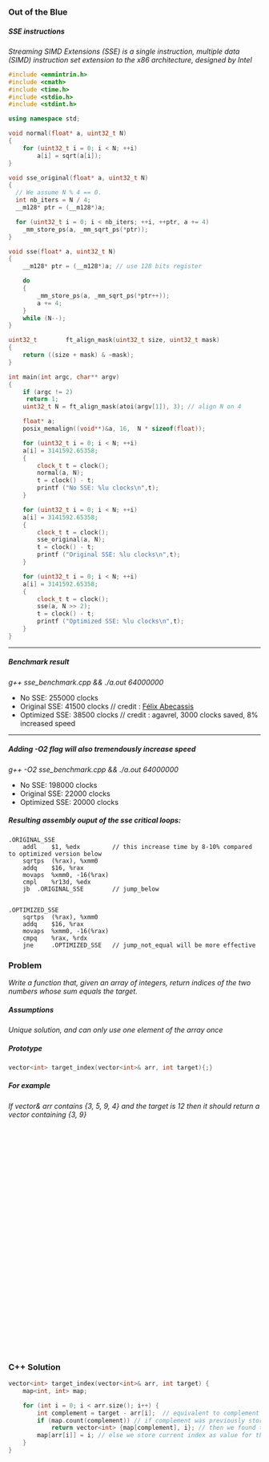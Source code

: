 ### Out of the Blue

##### SSE instructions

*Streaming SIMD Extensions (SSE) is a single instruction, multiple data (SIMD) instruction set extension to the x86 architecture, designed by Intel*

```c++
#include <emmintrin.h>
#include <cmath>
#include <time.h>
#include <stdio.h>
#include <stdint.h>

using namespace std;

void normal(float* a, uint32_t N)
{
    for (uint32_t i = 0; i < N; ++i)
        a[i] = sqrt(a[i]);
}

void sse_original(float* a, uint32_t N)
{
  // We assume N % 4 == 0.
  int nb_iters = N / 4;
  __m128* ptr = (__m128*)a;

  for (uint32_t i = 0; i < nb_iters; ++i, ++ptr, a += 4)
    _mm_store_ps(a, _mm_sqrt_ps(*ptr));
}

void sse(float* a, uint32_t N)
{
    __m128* ptr = (__m128*)a; // use 128 bits register

    do
    {
        _mm_store_ps(a, _mm_sqrt_ps(*ptr++));
        a += 4;
    }
    while (N--);
}

uint32_t		ft_align_mask(uint32_t size, uint32_t mask)
{
	return ((size + mask) & ~mask);
}

int main(int argc, char** argv)
{
    if (argc != 2)
     return 1;
    uint32_t N = ft_align_mask(atoi(argv[1]), 3); // align N on 4

    float* a;
    posix_memalign((void**)&a, 16,  N * sizeof(float));

    for (uint32_t i = 0; i < N; ++i)
    a[i] = 3141592.65358;
    {
        clock_t t = clock();
        normal(a, N);
        t = clock() - t;
        printf ("No SSE: %lu clocks\n",t);
    }

    for (uint32_t i = 0; i < N; ++i)
    a[i] = 3141592.65358;
    {
        clock_t t = clock();
        sse_original(a, N);
        t = clock() - t;
        printf ("Original SSE: %lu clocks\n",t);
    }

    for (uint32_t i = 0; i < N; ++i)
    a[i] = 3141592.65358;
    {
        clock_t t = clock();
        sse(a, N >> 2);
        t = clock() - t;
        printf ("Optimized SSE: %lu clocks\n",t);
    }
}
```

---
##### Benchmark result
*g++ sse_benchmark.cpp && ./a.out 64000000*

* No SSE: 255000 clocks  
* Original SSE: 41500 clocks // credit : [Félix Abecassis](https://felix.abecassis.me/2011/09/cpp-getting-started-with-sse/)  
* Optimized SSE: 38500 clocks // credit : agavrel, 3000 clocks saved, 8% increased speed  

---

##### Adding -O2 flag will also tremendously increase speed  

*g++ -O2 sse_benchmark.cpp && ./a.out 64000000*  
* No SSE: 198000 clocks  
* Original SSE: 22000 clocks  
* Optimized SSE: 20000 clocks  


##### Resulting assembly ouput of the sse critical loops:
```assembly
.ORIGINAL_SSE
    addl	$1, %edx         // this increase time by 8-10% compared to optimized version below
	sqrtps	(%rax), %xmm0
	addq	$16, %rax
	movaps	%xmm0, -16(%rax)
	cmpl	%r13d, %edx
	jb	.ORIGINAL_SSE        // jump_below


.OPTIMIZED_SSE
    sqrtps	(%rax), %xmm0
    addq	$16, %rax
    movaps	%xmm0, -16(%rax)
    cmpq	%rax, %rdx         
    jne     .OPTIMIZED_SSE   // jump_not_equal will be more effective
```



### Problem

*Write a function that, given an array of integers, return indices of the two numbers whose sum equals the target.*

##### Assumptions

*Unique solution, and can only use one element of the array once*

##### Prototype
```c++
vector<int> target_index(vector<int>& arr, int target){;}
```

##### For example
*If vector<int>& arr contains {3, 5, 9, 4} and the target is 12 then it should return a vector containing {3, 9}*

<pre>




























</pre>

### C++ Solution
```c++
vector<int> target_index(vector<int>& arr, int target) {
    map<int, int> map;

    for (int i = 0; i < arr.size(); i++) {
        int complement = target - arr[i];  // equivalent to complement + arr[i] = target
        if (map.count(complement)) // if complement was previously stored
            return vector<int> {map[complement], i}; // then we found the solution, we return the index of the complement and the one of the current number
        map[arr[i]] = i; // else we store current index as value for the corresponding key (value of current number) in the hashmap
    }      
}
```

